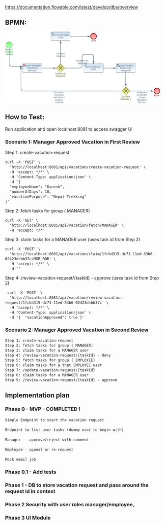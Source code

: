 https://documentation.flowable.com/latest/develop/dbs/overview

## BPMN:

![](vacation-request.png)

## How to Test:

Run application and open localhost:8081 to access swagger UI

### Scenario 1: Manager Approved Vacation in First Review

Step 1: create-vacation-request
```
curl -X 'POST' \
  'http://localhost:8081/api/vacation/create-vacation-request' \
  -H 'accept: */*' \
  -H 'Content-Type: application/json' \
  -d '{
  "employeeName": "Ganesh",
  "numberOfDays": 10,
  "vacationPurpose": "Nepal Trekking"
}'
```

Step 2: fetch tasks for group ( MANAGER)
```
curl -X 'GET' \
  'http://localhost:8081/api/vacation/fetch/MANAGER' \
  -H 'accept: */*'

```


Step 3: claim tasks for a MANAGER user (uses task id from Step 2)
```
curl -X 'POST' \
  'http://localhost:8081/api/vacation/claim/1fcbd315-dc71-11ed-83b6-02423debb37c/MGR_BOB' \
  -H 'accept: */*' \
  -d '' 
```

Step 4: /review-vacation-request/{taskId} - approve (uses task id from Step 2)
```
 curl -X 'POST' \
  'http://localhost:8081/api/vacation/review-vacation-request/1fcbd315-dc71-11ed-83b6-02423debb37c' \
  -H 'accept: */*' \
  -H 'Content-Type: application/json' \
  -d '{  "vacationApproved": true }'
```        



### Scenario 2: Manager Approved Vacation in Second Review
    Step 1: create-vacation-request
    Step 2: fetch tasks for group ( MANAGER)
    Step 3: claim tasks for a MANAGER user
    Step 4: /review-vacation-request/{taskId} - deny
    Step 5: fetch tasks for group ( EMPLOYEE)
    Step 6: claim tasks for a that EMPLOYEE user
    Step 7: /update-vacation-request/{taskId}
    Step 8: claim tasks for a MANAGER user
    Step 9: /review-vacation-request/{taskId} - approve 

## Implementation plan

### Phase 0 - MVP - COMPLETED !

    Simple Endpoint to start the vacation request
    
    Endpoint to list user tasks (dummy user to begin with)
    
    Manager  - approve/reject with comment
    
    Employee - appeal or re-request
    
    Mock email job 

### Phase 0.1 - Add tests

### Phase 1 - DB to store vacation request and pass around the request id in context

### Phase 2 Security with user roles manager/employee,

### Phase 3  UI Module
